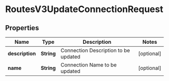 

# RoutesV3UpdateConnectionRequest


## Properties

| Name | Type | Description | Notes |
|------------ | ------------- | ------------- | -------------|
|**description** | **String** | Connection Description to be updated |  [optional] |
|**name** | **String** | Connection Name to be updated |  [optional] |



